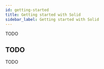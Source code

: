 ```yaml
---
id: getting-started
title: Getting started with Solid
sidebar_label: Getting started with Solid
---
```


TODO

## TODO

TODO
